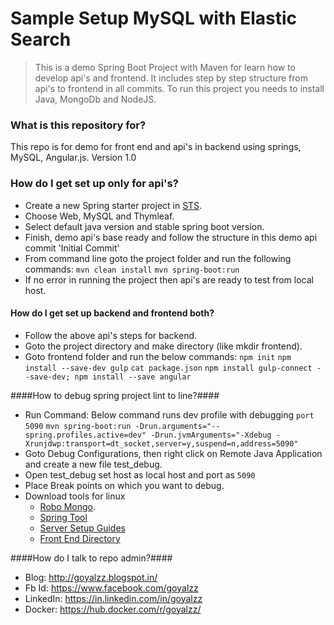 # Sample Setup MySQL with Elastic Search #
> This is a demo Spring Boot Project with Maven for learn how to develop api's and frontend. It includes step by step structure from api's to frontend in all commits. To run this project you needs to install Java, MongoDb and NodeJS.

### What is this repository for? ###
This repo is for demo for front end and api's in backend using springs, MySQL, Angular.js.
Version 1.0

### How do I get set up only for api's? ###
- Create a new Spring starter project in [STS](https://spring.io/tools/sts/all "Spring Suite Tool").
- Choose Web, MySQL and Thymleaf.
- Select default java version and stable spring boot version.
- Finish, demo api's base ready and follow the structure in this demo api commit 'Initial Commit'
- From command line goto the project folder and run the following commands:
  ```mvn clean install```
  ```mvn spring-boot:run```
- If no error in running the project then api's are ready to test from local host.

#### How do I get set up backend and frontend both? ####
- Follow the above api's steps for backend.
- Goto the project directory and make directory (like mkdir frontend).
- Goto frontend folder and run the below commands:
  ```npm init```
  ```npm install --save-dev gulp```
  ```cat package.json```
  ```npm install gulp-connect --save-dev; npm install --save angular```

####How to debug spring project lint to line?####
- Run Command: Below command runs dev profile with debugging ```port 5090``` ```mvn spring-boot:run -Drun.arguments="--spring.profiles.active=dev" -Drun.jvmArguments="-Xdebug -Xrunjdwp:transport=dt_socket,server=y,suspend=n,address=5090"```
- Goto Debug Configurations, then right click on Remote Java Application and create a new file test_debug.
- Open test_debug set host as local host and port as ```5090```
- Place Break points on which you want to debug.
- Download tools for linux
  * [Robo Mongo](http://www.mediafire.com/download/cx2w03ha0p65gcb "Robo Mongo").
  * [Spring Tool](https://www.mediafire.com/?t1akk8m1v128kd3 "STS")
  * [Server Setup Guides](https://drive.google.com/open?id=0B8Nc-yTMB--QdVZQU1Z4T1B6SzQ "Ubuntu Setup Guide")
  * [Front End Directory](http://www.mediafire.com/download/7pvxv05012bxlz2/front-end.zip "Front End Directory")

####How do I talk to repo admin?####
- Blog: http://goyalzz.blogspot.in/
- Fb Id: https://www.facebook.com/goyalzz
- LinkedIn: https://in.linkedin.com/in/goyalzz
- Docker: https://hub.docker.com/r/goyalzz/
